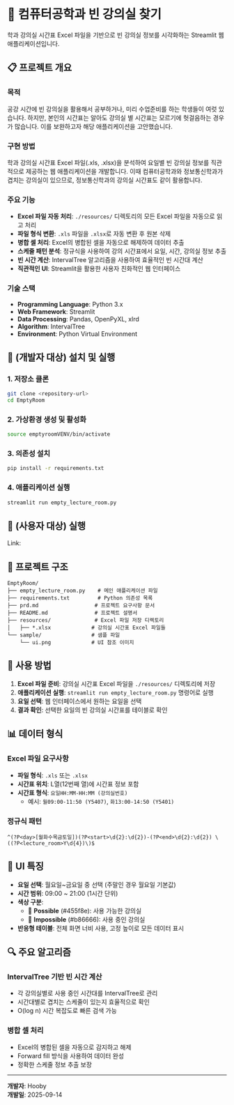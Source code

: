 # 🏫 컴퓨터공학과 빈 강의실 찾기

학과 강의실 시간표 Excel 파일을 기반으로 빈 강의실 정보를 시각화하는 Streamlit 웹 애플리케이션입니다.

## 📋 프로젝트 개요

### 목적
공강 시간에 빈 강의실을 활용해서 공부하거나, 미리 수업준비를 하는 학생들이 여럿 있습니다. 하지만, 본인의 시간표는 알아도 강의실 별 시간표는 모르기에 헛걸음하는 경우가 많습니다. 이를 보완하고자 해당 애플리케이션을 고안했습니다. 

### 구현 방법
학과 강의실 시간표 Excel 파일(.xls, .xlsx)을 분석하여 요일별 빈 강의실 정보를 직관적으로 제공하는 웹 애플리케이션을 개발합니다.
이때 컴퓨터공학과와 정보통신학과가 겹치는 강의실이 있으므로, 정보통신학과의 강의실 시간표도 같이 활용합니다. 

### 주요 기능
- **Excel 파일 자동 처리**: `./resources/` 디렉토리의 모든 Excel 파일을 자동으로 읽고 처리
- **파일 형식 변환**: `.xls` 파일을 `.xlsx`로 자동 변환 후 원본 삭제
- **병합 셀 처리**: Excel의 병합된 셀을 자동으로 해제하여 데이터 추출
- **스케줄 패턴 분석**: 정규식을 사용하여 강의 시간표에서 요일, 시간, 강의실 정보 추출
- **빈 시간 계산**: IntervalTree 알고리즘을 사용하여 효율적인 빈 시간대 계산
- **직관적인 UI**: Streamlit을 활용한 사용자 친화적인 웹 인터페이스

### 기술 스택
- **Programming Language**: Python 3.x
- **Web Framework**: Streamlit
- **Data Processing**: Pandas, OpenPyXL, xlrd
- **Algorithm**: IntervalTree
- **Environment**: Python Virtual Environment

## 🚀 (개발자 대상) 설치 및 실행

### 1. 저장소 클론
```bash
git clone <repository-url>
cd EmptyRoom
```

### 2. 가상환경 생성 및 활성화
```bash
source emptyroomVENV/bin/activate
```

### 3. 의존성 설치
```bash
pip install -r requirements.txt
```

### 4. 애플리케이션 실행
```bash
streamlit run empty_lecture_room.py
```

## 🚀 (사용자 대상) 실행
Link: 

## 📁 프로젝트 구조

```
EmptyRoom/
├── empty_lecture_room.py    # 메인 애플리케이션 파일
├── requirements.txt         # Python 의존성 목록
├── prd.md                  # 프로젝트 요구사항 문서
├── README.md               # 프로젝트 설명서
├── resources/              # Excel 파일 저장 디렉토리
│   ├── *.xlsx             # 강의실 시간표 Excel 파일들
└── sample/                # 샘플 파일
    └── ui.png             # UI 참조 이미지
```

## 🔧 사용 방법

1. **Excel 파일 준비**: 강의실 시간표 Excel 파일을 `./resources/` 디렉토리에 저장
2. **애플리케이션 실행**: `streamlit run empty_lecture_room.py` 명령어로 실행
3. **요일 선택**: 웹 인터페이스에서 원하는 요일을 선택
4. **결과 확인**: 선택한 요일의 빈 강의실 시간표를 테이블로 확인

## 📊 데이터 형식

### Excel 파일 요구사항
- **파일 형식**: `.xls` 또는 `.xlsx`
- **시간표 위치**: L열(12번째 열)에 시간표 정보 포함
- **시간표 형식**: `요일HH:MM-HH:MM (강의실번호)`
  - 예시: `월09:00-11:50 (Y5407)`, `화13:00-14:50 (Y5401)`

### 정규식 패턴
```regex
^(?P<day>[월화수목금토일])(?P<start>\d{2}:\d{2})-(?P<end>\d{2}:\d{2}) \((?P<lecture_room>Y\d{4})\)$
```

## 🎨 UI 특징

- **요일 선택**: 월요일~금요일 중 선택 (주말인 경우 월요일 기본값)
- **시간 범위**: 09:00 ~ 21:00 (1시간 단위)
- **색상 구분**:
  - 🔵 **Possible** (#455f8e): 사용 가능한 강의실
  - 🔴 **Impossible** (#b86666): 사용 중인 강의실
- **반응형 테이블**: 전체 화면 너비 사용, 고정 높이로 모든 데이터 표시

## 🔍 주요 알고리즘

### IntervalTree 기반 빈 시간 계산
- 각 강의실별로 사용 중인 시간대를 IntervalTree로 관리
- 시간대별로 겹치는 스케줄이 있는지 효율적으로 확인
- O(log n) 시간 복잡도로 빠른 검색 가능

### 병합 셀 처리
- Excel의 병합된 셀을 자동으로 감지하고 해제
- Forward fill 방식을 사용하여 데이터 완성
- 정확한 스케줄 정보 추출 보장

---

**개발자**: Hooby  
**개발일**: 2025-09-14  
